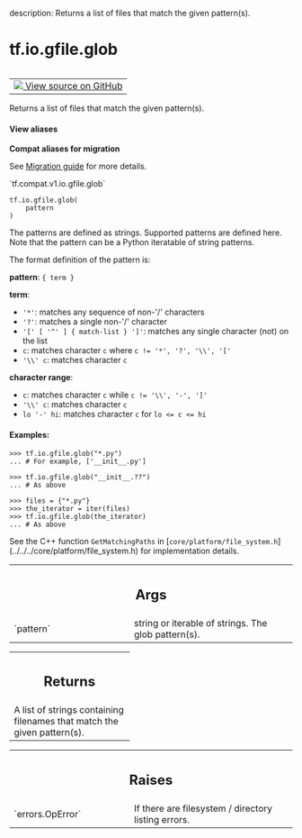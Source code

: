 description: Returns a list of files that match the given pattern(s).

<div itemscope itemtype="http://developers.google.com/ReferenceObject">
<meta itemprop="name" content="tf.io.gfile.glob" />
<meta itemprop="path" content="Stable" />
</div>

# tf.io.gfile.glob

<!-- Insert buttons and diff -->

<table class="tfo-notebook-buttons tfo-api nocontent" align="left">
<td>
  <a target="_blank" href="https://github.com/tensorflow/tensorflow/blob/r2.3/tensorflow/python/lib/io/file_io.py#L353-L418">
    <img src="https://www.tensorflow.org/images/GitHub-Mark-32px.png" />
    View source on GitHub
  </a>
</td>
</table>



Returns a list of files that match the given pattern(s).

<section class="expandable">
  <h4 class="showalways">View aliases</h4>
  <p>
<b>Compat aliases for migration</b>
<p>See
<a href="https://www.tensorflow.org/guide/migrate">Migration guide</a> for
more details.</p>
<p>`tf.compat.v1.io.gfile.glob`</p>
</p>
</section>

<pre class="devsite-click-to-copy prettyprint lang-py tfo-signature-link">
<code>tf.io.gfile.glob(
    pattern
)
</code></pre>



<!-- Placeholder for "Used in" -->

The patterns are defined as strings. Supported patterns are defined
here. Note that the pattern can be a Python iteratable of string patterns.

The format definition of the pattern is:

**pattern**: `{ term }`

**term**:
  * `'*'`: matches any sequence of non-'/' characters
  * `'?'`: matches a single non-'/' character
  * `'[' [ '^' ] { match-list } ']'`: matches any single
    character (not) on the list
  * `c`: matches character `c`  where `c != '*', '?', '\\', '['`
  * `'\\' c`: matches character `c`

**character range**:
  * `c`: matches character `c` while `c != '\\', '-', ']'`
  * `'\\' c`: matches character `c`
  * `lo '-' hi`: matches character `c` for `lo <= c <= hi`

#### Examples:



```
>>> tf.io.gfile.glob("*.py")
... # For example, ['__init__.py']
```

```
>>> tf.io.gfile.glob("__init__.??")
... # As above
```

```
>>> files = {"*.py"}
>>> the_iterator = iter(files)
>>> tf.io.gfile.glob(the_iterator)
... # As above
```

See the C++ function `GetMatchingPaths` in
[`core/platform/file_system.h`]
(../../../core/platform/file_system.h)
for implementation details.

<!-- Tabular view -->
 <table class="responsive fixed orange">
<colgroup><col width="214px"><col></colgroup>
<tr><th colspan="2"><h2 class="add-link">Args</h2></th></tr>

<tr>
<td>
`pattern`
</td>
<td>
string or iterable of strings. The glob pattern(s).
</td>
</tr>
</table>



<!-- Tabular view -->
 <table class="responsive fixed orange">
<colgroup><col width="214px"><col></colgroup>
<tr><th colspan="2"><h2 class="add-link">Returns</h2></th></tr>
<tr class="alt">
<td colspan="2">
A list of strings containing filenames that match the given pattern(s).
</td>
</tr>

</table>



<!-- Tabular view -->
 <table class="responsive fixed orange">
<colgroup><col width="214px"><col></colgroup>
<tr><th colspan="2"><h2 class="add-link">Raises</h2></th></tr>

<tr>
<td>
`errors.OpError`
</td>
<td>
If there are filesystem / directory listing errors.
</td>
</tr>
</table>

